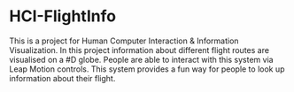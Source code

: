 # HCI-FlightInfo
This is a project for Human Computer Interaction & Information Visualization. In this project information about different flight routes are visualised on a #D globe. 
People are able to interact with this system via Leap Motion controls. 
This system provides a fun way for people to look up information about their flight.
